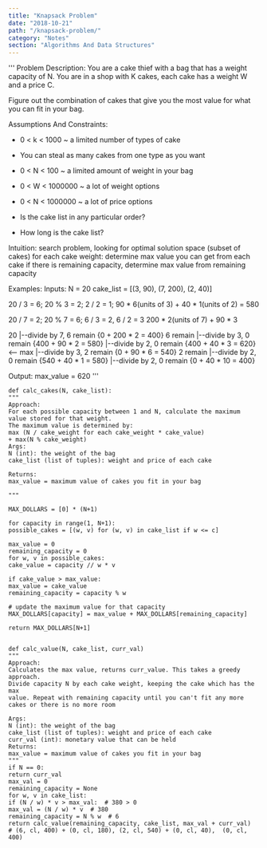 ```yaml
---
title: "Knapsack Problem"
date: "2018-10-21"
path: "/knapsack-problem/"
category: "Notes"
section: "Algorithms And Data Structures"
---
```


'''
Problem Description:
You are a cake thief with a bag that has a weight capacity of N.
You are in a shop with K cakes, each cake has a weight W and a price C.

Figure out the combination of cakes that give you the most value for what 
you can fit in your bag.

Assumptions And Constraints:
- 0 < k < 1000 ~ a limited number of types of cake
- You can steal as many cakes from one type as you want
- 0 < N < 100 ~ a limited amount of weight in your bag
- 0 < W < 1000000 ~ a lot of weight options
- 0 < N < 1000000 ~ a lot of price options

- Is the cake list in any particular order?
- How long is the cake list?

Intuition: search problem, looking for optimal solution space (subset of cakes)
for each cake weight:
determine max value you can get from each cake
if there is remaining capacity, determine max value from remaining capacity

Examples:
Inputs:
N = 20
cake_list = [(3, 90), (7, 200), (2, 40)]

20 / 3 = 6; 20 % 3 = 2; 2 / 2 = 1; 
90 * 6(units of 3) + 40 * 1(units of 2) =  580

20 / 7 = 2; 20 % 7 = 6; 6 / 3 = 2, 6 / 2 = 3
200 * 2(units of 7) + 90 * 3

20
|--divide by 7, 6 remain {0 + 200 * 2 = 400}
6 remain
|--divide by 3, 0 remain  {400 + 90 * 2 = 580}
|--divide by 2, 0 remain  {400 + 40 * 3 = 620}  <-- max
|--divide by 3, 2 remain   {0 + 90 * 6 = 540}
2 remain
|--divide by 2, 0 remain  {540 + 40 * 1 = 580}
|--divide by 2, 0 remain  {0 + 40 * 10 = 400}

Output:
max_value = 620
'''

```
def calc_cakes(N, cake_list):
"""
Approach:
For each possible capacity between 1 and N, calculate the maximum
value stored for that weight. 
The maximum value is determined by:
max (N / cake_weight for each cake_weight * cake_value)
+ max(N % cake_weight)
Args:
N (int): the weight of the bag
cake_list (list of tuples): weight and price of each cake

Returns:
max_value = maximum value of cakes you fit in your bag

"""

MAX_DOLLARS = [0] * (N+1)

for capacity in range(1, N+1):
possible_cakes = [(w, v) for (w, v) in cake_list if w <= c]

max_value = 0
remaining_capacity = 0
for w, v in possible_cakes:
cake_value = capacity // w * v

if cake_value > max_value:
max_value = cake_value
remaining_capacity = capacity % w

# update the maximum value for that capacity
MAX_DOLLARS[capacity] = max_value + MAX_DOLLARS[remaining_capacity]

return MAX_DOLLARS[N+1]


def calc_value(N, cake_list, curr_val)
"""
Approach:
Calculates the max value, returns curr_value. This takes a greedy approach.
Divide capacity N by each cake weight, keeping the cake which has the max
value. Repeat with remaining capacity until you can't fit any more cakes or there is no more room

Args:
N (int): the weight of the bag
cake_list (list of tuples): weight and price of each cake
curr_val (int): monetary value that can be held
Returns:
max_value = maximum value of cakes you fit in your bag
"""
if N == 0:
return curr_val
max_val = 0
remaining_capacity = None
for w, v in cake_list:
if (N / w) * v > max_val:  # 380 > 0
max_val = (N / w) * v  # 380
remaining_capacity = N % w  # 6
return calc_value(remaining_capacity, cake_list, max_val + curr_val)  # (6, cl, 400) + (0, cl, 180), (2, cl, 540) + (0, cl, 40),  (0, cl, 400)
```